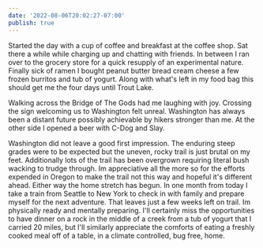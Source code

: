 ```yaml
---
date: '2022-08-06T20:02:27-07:00'
publish: true
---
```

Started the day with a cup of coffee and breakfast at the coffee shop. Sat there a while while charging up and chatting with friends. In between I ran over to the grocery store for a quick resupply of an experimental nature. Finally sick of ramen I bought peanut butter bread cream cheese a few frozen burritos and  tub of yogurt. Along with what's left in my food bag this should get me the four days until Trout Lake.

Walking across the Bridge of The Gods had me laughing with joy. Crossing the sign welcoming us to Washington felt unreal. Washington has always been a distant future possibly achievable by hikers stronger than me. At the other side I opened a beer with C-Dog and Slay.

Washington did not leave a good first impression. The enduring steep grades were to be expected but the uneven, rocky trail is just brutal on my feet. Additionally lots of the trail has been overgrown requiring literal bush wacking to trudge through. Im appreciative all the more so for the efforts expended in Oregon to make the trail not this way and hopeful it's different ahead. Either way the home stretch has begun. In one month from today I take a train from Seattle to New York to check in with family and prepare myself for the next adventure. That leaves just a few weeks left on trail. Im physically ready and mentally preparing. I'll certainly miss the opportunities to have dinner on a rock in the middle of a creek from a tub of yogurt that I carried 20 miles, but I'll similarly appreciate the comforts of eating a freshly cooked meal off of a table, in a climate controlled, bug free, home. 